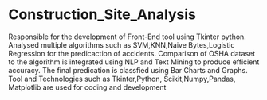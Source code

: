 # Construction_Site_Analysis


Responsible for the development of Front-End tool using Tkinter python.
Analysed multiple algorithms such as SVM,KNN,Naive Bytes,Logistic Regression for the predicaction of accidents.
Comparison of OSHA dataset to the algorithm is integrated using NLP and Text Mining to produce efficient accuracy.
The final predication is classfied using Bar Charts and Graphs.
Tool and Technologies such as Tkinter,Python, Scikit,Numpy,Pandas, Matplotlib are used for coding and development
